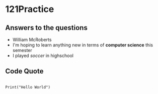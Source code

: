 # 121Practice
## Answers to the questions
* William McRoberts
* I'm hoping to learn anything new in terms of **computer science** this semester
* I played *soccer* in highschool
## Code Quote
```

Print("Hello World")
```
